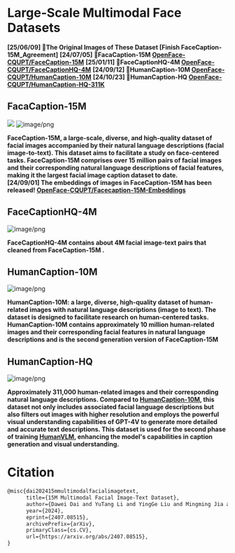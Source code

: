 # Large-Scale Multimodal Face Datasets

**[25/06/09] 🤗The Original Images of These Dataset [Finish FaceCaption-15M_Agreement]**
**[24/07/05] 🤗FacaCaption-15M [OpenFace-CQUPT/FaceCaption-15M](https://huggingface.co/datasets/OpenFace-CQUPT/FaceCaption-15M)**
**[25/01/11] 🤗FaceCaptionHQ-4M [OpenFace-CQUPT/FaceCaptionHQ-4M](https://huggingface.co/datasets/OpenFace-CQUPT/FaceCaptionHQ-4M)**
**[24/09/12] 🤗HumanCaption-10M [OpenFace-CQUPT/HumanCaption-10M](https://huggingface.co/datasets/OpenFace-CQUPT/HumanCaption-10M)**
**[24/10/23] 🤗HumanCaption-HQ [OpenFace-CQUPT/HumanCaption-HQ-311K](https://huggingface.co/datasets/OpenFace-CQUPT/HumanCaption-HQ-311K)**

## FacaCaption-15M
![](https://camo.githubusercontent.com/9f19143c491fa808f3867162e3fb5fb22f7a935a5bc564e1dcadb0cf82420f39/68747470733a2f2f696d672e797574616e676c692e6e65742f696d672f3230323430333138313030363938312e706e67)
![image/png](https://cdn-uploads.huggingface.co/production/uploads/64259db7d3e6fdf87e4792d0/ZG8-YO8kNbzl9JQUFTwu9.png)

**FaceCaption-15M, a large-scale, diverse, and high-quality dataset of facial images accompanied by their natural language descriptions (facial image-to-text). This dataset aims to facilitate a study on face-centered tasks. FaceCaption-15M comprises over 15 million pairs of facial images and their corresponding natural language descriptions of facial features, making it the largest facial image caption dataset to date.**  
**[24/09/01] The embeddings of images in FaceCaption-15M has been released! [OpenFace-CQUPT/Facecaption-15M-Embeddings](https://huggingface.co/datasets/OpenFace-CQUPT/Facecaption-15M-Embeddings)**

## FaceCaptionHQ-4M

![image/png](https://github.com/user-attachments/assets/f9dae818-b024-4394-a40f-1663e39ec042)


**FaceCaptionHQ-4M contains about 4M facial image-text pairs that cleaned from FaceCaption-15M .** 

## HumanCaption-10M
![image/png](https://cdn-uploads.huggingface.co/production/uploads/64259db7d3e6fdf87e4792d0/r-EveWy-R7akMI6QvpXrH.png)

**HumanCaption-10M: a large, diverse, high-quality dataset of human-related images with natural language descriptions (image to text). The dataset is designed to facilitate research on human-centered tasks. HumanCaption-10M contains approximately 10 million human-related images and their corresponding facial features in natural language descriptions and is the second generation version of FaceCaption-15M**

## HumanCaption-HQ
![image/png](https://cdn-uploads.huggingface.co/production/uploads/64259db7d3e6fdf87e4792d0/osZR_jWkMehWZUHx9meRi.png)

**Approximately 311,000 human-related images and their corresponding natural language descriptions.
Compared to [HumanCaption-10M](https://huggingface.co/datasets/OpenFace-CQUPT/HumanCaption-10M), this dataset not only includes associated facial language descriptions but also filters out images with higher resolution and employs the powerful visual understanding capabilities of GPT-4V to generate more detailed and accurate text descriptions.
This dataset is used for the second phase of training [HumanVLM](https://huggingface.co/OpenFace-CQUPT/Human_LLaVA), enhancing the model's capabilities in caption generation and visual understanding.**

# Citation
```tex
@misc{dai202415mmultimodalfacialimagetext,
      title={15M Multimodal Facial Image-Text Dataset}, 
      author={Dawei Dai and YuTang Li and YingGe Liu and Mingming Jia and Zhang YuanHui and Guoyin Wang},
      year={2024},
      eprint={2407.08515},
      archivePrefix={arXiv},
      primaryClass={cs.CV},
      url={https://arxiv.org/abs/2407.08515}, 
}
```
